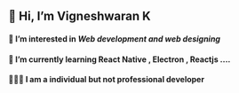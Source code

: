 ## 👋 Hi, I’m Vigneshwaran K
#### 👀 I’m interested in ***Web development and web designing*** 
#### 🌱 I’m currently learning React Native , Electron , Reactjs ....
#### 👨🏻‍💻 I am a individual but not professional developer

<!---
Vigneshwaran-github-private/Vigneshwaran-github-private is a ✨ special ✨ repository because its `README.md` (this file) appears on your GitHub profile.
You can click the Preview link to take a look at your changes.
--->
